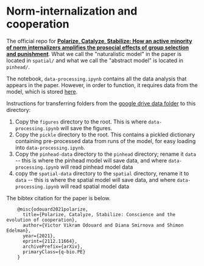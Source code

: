 # Norm-internalization and cooperation
The official repo for [__Polarize, Catalyze, Stabilize: How an active minority of norm internalizers amplifies the prosocial effects of group selection and punishment__](https://arxiv.org/abs/2112.11664). What we call the "naturalistic model" in the paper is located in `spatial/` and what we call the "abstract model" is located in `pinhead/`.

The notebook, `data-processing.ipynb` contains all the data analysis that appears in the paper. However, in order to function, it requires data from the model, which is stored [here](https://drive.google.com/drive/folders/191NgPRAGVb0q4hbv9BUPXqfh7lSLAKpv?usp=sharing).

Instructions for transferring folders from the [google drive data folder](https://drive.google.com/drive/folders/191NgPRAGVb0q4hbv9BUPXqfh7lSLAKpv?usp=sharing) to this directory:
1. Copy the `figures` directory to the root. This is where `data-processing.ipynb` will save the figures.
2. Copy the `pickle` directory to the root. This contains a pickled dictionary containing pre-processed data from runs of the model, for easy loading into `data-processing.ipynb`.
3. Copy the `pinhead-data` directory to the `pinhead` directory; rename it `data` -- this is where the pinhead model will save data, and where  `data-processing.ipynb` will read pinhead model data
4. copy the `spatial-data` directory to the `spatial` directory, rename it to `data` -- this is where the spatial model will save data, and where  `data-processing.ipynb` will read spatial model data

The bibtex citation for the paper is below.

```
    @misc{odouard2021polarize,
      title={Polarize, Catalyze, Stabilize: Conscience and the evolution of cooperation}, 
      author={Victor Vikram Odouard and Diana Smirnova and Shimon Edelman},
      year={2021},
      eprint={2112.11664},
      archivePrefix={arXiv},
      primaryClass={q-bio.PE}
    }
````
